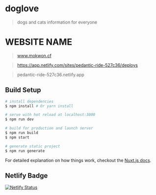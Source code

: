 # doglove

> dogs and cats information for everyone

# WEBSITE NAME

> www.mokwon.cf

> https://app.netlify.com/sites/pedantic-ride-527c36/deploys

> pedantic-ride-527c36.netlify.app

## Build Setup

``` bash
# install dependencies
$ npm install # Or yarn install

# serve with hot reload at localhost:3000
$ npm run dev

# build for production and launch server
$ npm run build
$ npm start

# generate static project
$ npm run generate
```

For detailed explanation on how things work, checkout the [Nuxt.js docs](https://github.com/nuxt/nuxt.js).

## Netlify Badge

[![Netlify Status](https://api.netlify.com/api/v1/badges/57f29fc5-1c39-415d-9ad5-1b23403717d0/deploy-status)](https://app.netlify.com/sites/pedantic-ride-527c36/deploys)
